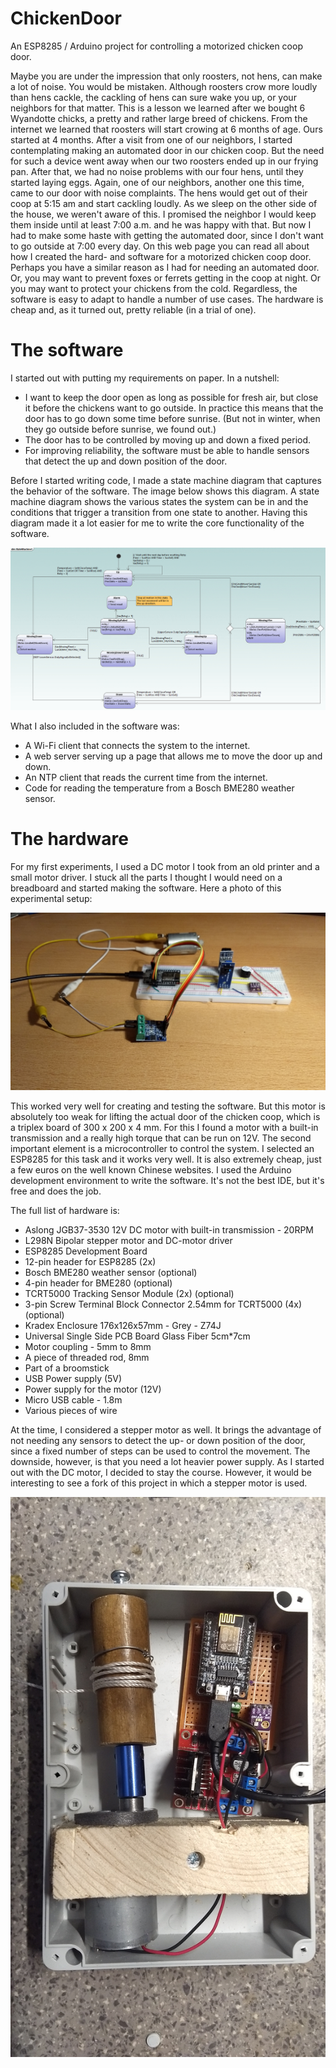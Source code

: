 # ChickenDoor
An ESP8285 / Arduino project for controlling a motorized chicken coop door.

Maybe you are under the impression that only roosters, not hens, can make a lot of noise. You would be mistaken. Although roosters crow more loudly than hens cackle, the cackling of hens can sure wake you up, or your neighbors for that matter. This is a lesson we learned after we bought 6 Wyandotte chicks, a pretty and rather large breed of chickens. From the internet we learned that roosters will start crowing at 6 months of age. Ours started at 4 months. After a visit from one of our neighbors, I started contemplating making an automated door in our chicken coop. But the need for such a device went away when our two roosters ended up in our frying pan. After that, we had no noise problems with our four hens, until they started laying eggs. Again, one of our neighbors, another one this time, came to our door with noise complaints. The hens would get out of their coop at 5:15 am and start cackling loudly. As we sleep on the other side of the house, we weren't aware of this. I promised the neighbor I would keep them inside until at least 7:00 a.m. and he was happy with that. But now I had to make some haste with getting the automated door, since I don't want to go outside at 7:00 every day. On this web page you can read all about how I created the hard- and software for a motorized chicken coop door. Perhaps you have a similar reason as I had for needing an automated door. Or, you may want to prevent foxes or ferrets getting in the coop at night. Or you may want to protect your chickens from the cold. Regardless, the software is easy to adapt to handle a number of use cases. The hardware is cheap and, as it turned out, pretty reliable (in a trial of one).

# The software

I started out with putting my requirements on paper. In a nutshell:
* I want to keep the door open as long as possible for fresh air, but close it before the chickens want to go outside. In practice this means that the door has to go down some time before sunrise. (But not in winter, when they go outside before sunrise, we found out.)
* The door has to be controlled by moving up and down a fixed period.
* For improving reliability, the software must be able to handle sensors that detect the up and down position of the door.

Before I started writing code, I made a state machine diagram that captures the behavior of the software. The image below shows this diagram. A state machine diagram shows the various states the system can be in and the conditions that trigger a transition from one state to another. Having this diagram made it a lot easier for me to write the core functionality of the software. 

![The state machine](https://github.com/Tsjakka/ChickenCoop/blob/master/Photos/StateMachine.gif)

What I also included in the software was:
* A Wi-Fi client that connects the system to the internet.
* A web server serving up a page that allows me to move the door up and down.
* An NTP client that reads the current time from the internet.
* Code for reading the temperature from a Bosch BME280 weather sensor.

# The hardware

For my first experiments, I used a DC motor I took from an old printer and a small motor driver. I stuck all the parts I thought I would need on a breadboard and started making the software. Here a photo of this experimental setup:

![Experimenting](https://github.com/Tsjakka/ChickenCoop/blob/master/Photos/IMG_20200118_175027487.jpg)

This worked very well for creating and testing the software. But this motor is absolutely too weak for lifting the actual door of the chicken coop, which is a triplex board of 300 x 200 x 4 mm. For this I found a motor with a built-in transmission and a really high torque that can be run on 12V.
The second important element is a microcontroller to control the system. I selected an ESP8285 for this task and it works very well. It is also extremely cheap, just a few euros on the well known Chinese websites. I used the Arduino development environment to write the software. It's not the best IDE, but it's free and does the job.

The full list of hardware is:
* Aslong JGB37-3530 12V DC motor with built-in transmission - 20RPM
* L298N Bipolar stepper motor and DC-motor driver
* ESP8285 Development Board
* 12-pin header for ESP8285 (2x)
* Bosch BME280 weather sensor (optional)
* 4-pin header for BME280 (optional)
* TCRT5000 Tracking Sensor Module (2x) (optional)
* 3-pin Screw Terminal Block Connector 2.54mm for TCRT5000 (4x) (optional)
* Kradex Enclosure 176x126x57mm - Grey - Z74J
* Universal Single Side PCB Board Glass Fiber 5cm*7cm
* Motor coupling - 5mm to 8mm
* A piece of threaded rod, 8mm
* Part of a broomstick
* USB Power supply (5V)
* Power supply for the motor (12V)
* Micro USB cable - 1.8m
* Various pieces of wire

At the time, I considered a stepper motor as well. It brings the advantage of not needing any sensors to detect the up- or down position of the door, since a fixed number of steps can be used to control the movement. The downside, however, is that you need a lot heavier power supply. As I started out with the DC motor, I decided to stay the course. However, it would be interesting to see a fork of this project in which a stepper motor is used.

![The door opener](https://github.com/Tsjakka/ChickenCoop/blob/master/Photos/IMG_20200528_203406210.jpg)
